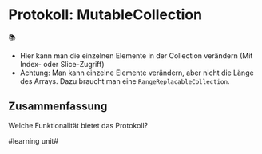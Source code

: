 # Protokoll: MutableCollection
📚

- Hier kann man die einzelnen Elemente in der Collection verändern (Mit Index- oder Slice-Zugriff)
- Achtung: Man kann einzelne Elemente verändern, aber nicht die Länge des Arrays. Dazu braucht man eine `RangeReplacableCollection`.


## Zusammenfassung
Welche Funktionalität bietet das Protokoll?


#learning unit#